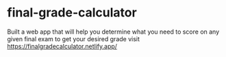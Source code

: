 # final-grade-calculator
Built a web app that  will help you determine what you need to score on any given final exam to get your desired grade
 visit https://finalgradecalculator.netlify.app/
